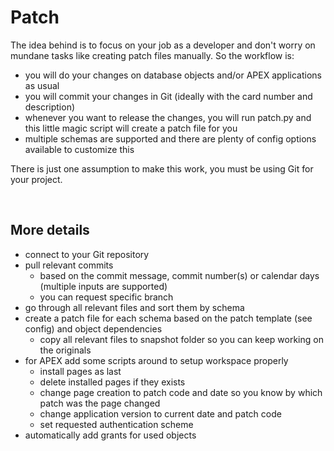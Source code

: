 # Patch

The idea behind is to focus on your job as a developer and don't worry on mundane tasks like creating patch files manually.
So the workflow is:

- you will do your changes on database objects and/or APEX applications as usual
- you will commit your changes in Git (ideally with the card number and description)
- whenever you want to release the changes, you will run patch.py and this little magic script will create a patch file for you
- multiple schemas are supported and there are plenty of config options available to customize this

There is just one assumption to make this work, you must be using Git for your project.

&nbsp;

## More details

- connect to your Git repository
- pull relevant commits
  - based on the commit message, commit number(s) or calendar days (multiple inputs are supported)
  - you can request specific branch
- go through all relevant files and sort them by schema
- create a patch file for each schema based on the patch template (see config) and object dependencies
  - copy all relevant files to snapshot folder so you can keep working on the originals
- for APEX add some scripts around to setup workspace properly
  - install pages as last
  - delete installed pages if they exists
  - change page creation to patch code and date so you know by which patch was the page changed
  - change application version to current date and patch code
  - set requested authentication scheme
- automatically add grants for used objects

